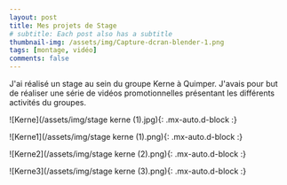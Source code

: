 ```yaml
---
layout: post
title: Mes projets de Stage
# subtitle: Each post also has a subtitle
thumbnail-img: /assets/img/Capture-dcran-blender-1.png
tags: [montage, vidéo]
comments: false
---
```

J'ai réalisé un stage au sein du groupe Kerne à Quimper. J'avais pour but de réaliser une série de vidéos promotionnelles présentant les différents activités du groupes.

![Kerne](/assets/img/stage kerne (1).jpg){: .mx-auto.d-block :}

![Kerne1](/assets/img/stage kerne (1).png){: .mx-auto.d-block :}

![Kerne2](/assets/img/stage kerne (2).png){: .mx-auto.d-block :}

![Kerne3](/assets/img/stage kerne (3).png){: .mx-auto.d-block :}
